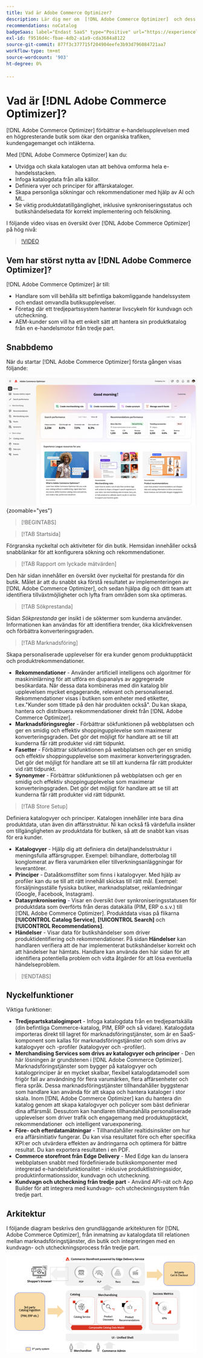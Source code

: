```yaml
---
title: Vad är Adobe Commerce Optimizer?
description: Lär dig mer om  [!DNL Adobe Commerce Optimizer]  och dess huvudfunktioner.
recommendations: noCatalog
badgeSaas: label="Endast SaaS" type="Positive" url="https://experienceleague.adobe.com/sv/docs/commerce/user-guides/product-solutions" tooltip="Gäller endast Adobe Commerce as a Cloud Service- och Adobe Commerce Optimizer-projekt (SaaS-infrastruktur som hanteras av Adobe)."
exl-id: f9516d4c-fbae-4db2-a1a9-cda3684a8122
source-git-commit: 877f3c377715f204904eefe3b93d796084721aa7
workflow-type: tm+mt
source-wordcount: '903'
ht-degree: 0%

---
```


# Vad är [!DNL Adobe Commerce Optimizer]?

[!DNL Adobe Commerce Optimizer] förbättrar e-handelsupplevelsen med en högpresterande butik som ökar den organiska trafiken, kundengagemanget och intäkterna.

Med [!DNL Adobe Commerce Optimizer] kan du:

- Utvidga och skala katalogen utan att behöva omforma hela e-handelsstacken.
- Infoga katalogdata från alla källor.
- Definiera vyer och principer för affärskataloger.
- Skapa personliga sökningar och rekommendationer med hjälp av AI och ML.
- Se viktig produktdatatillgänglighet, inklusive synkroniseringsstatus och butikshändelsedata för korrekt implementering och felsökning.

I följande video visas en översikt över [!DNL Adobe Commerce Optimizer] på hög nivå:

>[!VIDEO](https://video.tv.adobe.com/v/3450467?captions=swe)

## Vem har störst nytta av [!DNL Adobe Commerce Optimizer]?

[!DNL Adobe Commerce Optimizer] är till:

- Handlare som vill behålla sitt befintliga bakomliggande handelssystem och endast omvandla butiksupplevelser.
- Företag där ett tredjepartssystem hanterar livscykeln för kundvagn och utcheckning.
- AEM-kunder som vill ha ett enkelt sätt att hantera sin produktkatalog från en e-handelsmotor från tredje part.

## Snabbdemo

När du startar [!DNL Adobe Commerce Optimizer] första gången visas följande:

![[!DNL Adobe Commerce Optimizer]-gränssnitt](./assets/user-interface.png){zoomable="yes"}

>[!BEGINTABS]

>[!TAB Startsida]

Förgranska nyckeltal och aktiviteter för din butik. Hemsidan innehåller också snabblänkar för att konfigurera sökning och rekommendationer.

>[!TAB Rapport om lyckade mätvärden]

Den här sidan innehåller en översikt över nyckeltal för prestanda för din butik. Målet är att du snabbt ska förstå resultatet av implementeringen av [!DNL Adobe Commerce Optimizer], och sedan hjälpa dig och ditt team att identifiera tillväxtmöjligheter och lyfta fram områden som ska optimeras.

>[!TAB Sökprestanda]

Sidan *Sökprestanda* ger insikt i de söktermer som kunderna använder. Informationen kan användas för att identifiera trender, öka klickfrekvensen och förbättra konverteringsgraden.

>[!TAB Marknadsföring]

Skapa personaliserade upplevelser för era kunder genom produktupptäckt och produktrekommendationer.

- **Rekommendationer** - Använder artificiell intelligens och algoritmer för maskininlärning för att utföra en djupanalys av aggregerade besökardata. När dessa data kombineras med din katalog blir upplevelsen mycket engagerande, relevant och personaliserad. Rekommendationer visas i butiken som enheter med etiketter, t.ex.&quot;Kunder som tittade på den här produkten också&quot;. Du kan skapa, hantera och distribuera rekommendationer direkt från [!DNL Adobe Commerce Optimizer].
- **Marknadsföringsregler** - Förbättrar sökfunktionen på webbplatsen och ger en smidig och effektiv shoppingupplevelse som maximerar konverteringsgraden. Det gör det möjligt för handlare att se till att kunderna får rätt produkter vid rätt tidpunkt.
- **Fasetter** - Förbättrar sökfunktionen på webbplatsen och ger en smidig och effektiv shoppingupplevelse som maximerar konverteringsgraden. Det gör det möjligt för handlare att se till att kunderna får rätt produkter vid rätt tidpunkt.
- **Synonymer** - Förbättrar sökfunktionen på webbplatsen och ger en smidig och effektiv shoppingupplevelse som maximerar konverteringsgraden. Det gör det möjligt för handlare att se till att kunderna får rätt produkter vid rätt tidpunkt.

>[!TAB Store Setup]

Definiera katalogvyer och principer. Katalogen innehåller inte bara dina produktdata, utan även din affärsstruktur. Ni kan också få värdefulla insikter om tillgängligheten av produktdata för butiken, så att de snabbt kan visas för era kunder.

- **Katalogvyer** - Hjälp dig att definiera din detaljhandelsstruktur i meningsfulla affärsgrupper. Exempel: bilhandlare, dotterbolag till konglomerat av flera varumärken eller tillverkningsanläggningar för leverantörer.
- **Principer** - Dataåtkomstfilter som finns i katalogvyer. Med hjälp av profiler kan du se till att rätt innehåll skickas till rätt mål. Exempel: försäljningsställe fysiska butiker, marknadsplatser, reklamledningar (Google, Facebook, Instagram).
- **Datasynkronisering** - Visar en översikt över synkroniseringsstatusen för produktdata som överförts från deras datakälla (PIM, ERP o.s.v.) till [!DNL Adobe Commerce Optimizer]. Produktdata visas på flikarna **[!UICONTROL Catalog Service]**, **[!UICONTROL Search]** och **[!UICONTROL Recommendations]**.
- **Händelser** - Visar data för butikshändelser som driver produktidentifiering och rekommendationer. På sidan **Händelser** kan handlaren verifiera att de har implementerat butikshändelser korrekt och att händelser har hämtats. Handlare kan använda den här sidan för att identifiera potentiella problem och vidta åtgärder för att lösa eventuella händelseproblem.

>[!ENDTABS]

## Nyckelfunktioner

Viktiga funktioner:

- **Tredjepartskatalogimport** - Infoga katalogdata från en tredjepartskälla (din befintliga Commerce-katalog, PIM, ERP och så vidare). Katalogdata importeras direkt till lagret för marknadsföringstjänster, som är en SaaS-komponent som kallas för marknadsföringstjänster och som drivs av katalogvyer och -profiler (katalogvyer och -profiler).
- **Merchandising Services som drivs av katalogvyer och principer** - Den här lösningen är grundstenen i [!DNL Adobe Commerce Optimizer]. Marknadsföringstjänster som bygger på katalogvyer och katalogprinciper är en mycket skalbar, flexibel katalogdatamodell som frigör fall av användning för flera varumärken, flera affärsenheter och flera språk. Dessa marknadsföringstjänster tillhandahåller byggstenar som handlare kan använda för att skapa och hantera kataloger i stor skala. Inom [!DNL Adobe Commerce Optimizer] kan du hantera din katalog genom att skapa katalogvyer och policyer som bäst definierar dina affärsmål. Dessutom kan handlaren tillhandahålla personaliserade upplevelser som driver trafik och engagemang med produktupptäckt, rekommendationer &#x200B; och intelligent varuexponering.
- **Före- och efterdatamätningar** - Tillhandahåller realtidsinsikter om hur era affärsinitiativ fungerar. Du kan visa resultatet före och efter specifika KPI:er och utvärdera effekten av ändringarna och optimera för bättre resultat. Du kan exportera resultaten i en PDF.
- **Commerce storefront från Edge Delivery** - Med Edge kan du lansera webbplatsen snabbt med fördefinierade butikskomponenter med integrerad e-handelsfunktionalitet - inklusive produktlistningssidor, produktinformationssidor, kundvagn och utcheckning.
- **Kundvagn och utcheckning från tredje part** - Använd API-nät och App Builder för att integrera med kundvagn- och utcheckningssystem från tredje part.

## Arkitektur

I följande diagram beskrivs den grundläggande arkitekturen för [!DNL Adobe Commerce Optimizer], från inmatning av katalogdata till relationen mellan marknadsföringstjänster, din butik och integreringen med en kundvagn- och utcheckningsprocess från tredje part.

![[!DNL Adobe Commerce Optimizer]-arkitektur](./assets/architecture.png)
